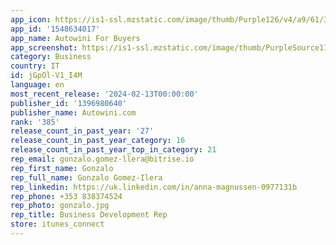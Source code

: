 ```yaml
---
app_icon: https://is1-ssl.mzstatic.com/image/thumb/Purple126/v4/a9/61/30/a961308f-d044-fa98-7993-b91f30f7528e/AppIcon-0-0-1x_U007emarketing-0-10-0-85-220.png/1024x1024bb.png
app_id: '1548634017'
app_name: Autowini For Buyers
app_screenshot: https://is1-ssl.mzstatic.com/image/thumb/PurpleSource112/v4/9f/bd/fa/9fbdfaf8-a8e0-e279-4293-e51a325360e1/9802f82e-b603-401a-af42-f6dfd69c016f_KakaoTalk_Photo_2022-12-14-16-46-55_002.png/1284x2778bb.png
category: Business
country: IT
id: jGpOl-V1_I4M
language: en
most_recent_release: '2024-02-13T00:00:00'
publisher_id: '1396980640'
publisher_name: Autowini.com
rank: '385'
release_count_in_past_year: '27'
release_count_in_past_year_category: 16
release_count_in_past_year_top_in_category: 21
rep_email: gonzalo.gomez-llera@bitrise.io
rep_first_name: Gonzalo
rep_full_name: Gonzalo Gomez-Ilera
rep_linkedin: https://uk.linkedin.com/in/anna-magnussen-0977131b
rep_phone: +353 838374524
rep_photo: gonzalo.jpg
rep_title: Business Development Rep
store: itunes_connect
---
```

